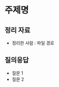 # 주제명

## 정리 자료

- 정리한 사람 : 파일 경로
<!-- ex) 홍길동 : [sample-file](./sample-file) -->

## 질의응답

- 질문 1
- 질문 2
